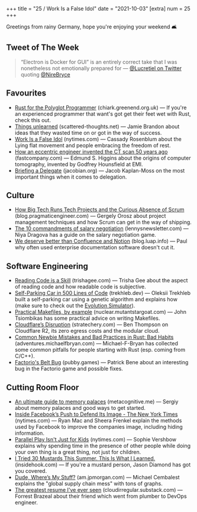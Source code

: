 +++
title = "25 / Work Is a False Idol"
date = "2021-10-03"
[extra]
num = 25
+++

Greetings from rainy Germany, hope you're enjoying your weekend 🛋

## Tweet of The Week
> “Electron is Docker for GUI” is an entirely correct take that I was nonetheless not emotionally prepared for
> — [@Lucretiel on Twitter](https://twitter.com/Lucretiel/status/1443795077642530817) quoting [@NireBryce](https://twitter.com/NireBryce/status/1443775649878102022)

## Favourites
* [Rust for the Polyglot Programmer](https://www.chiark.greenend.org.uk/~ianmdlvl/rust-polyglot/intro.html) (chiark.greenend.org.uk) — If you're an experienced programmer that want's got get their feet wet with Rust, check this out.
* [Things unlearned](https://scattered-thoughts.net/writing/things-unlearned/) (scattered-thoughts.net) — Jamie Brandon about ideas that they wasted time on or got in the way of success.
* [Work Is a False Idol](https://www.nytimes.com/2021/08/22/opinion/lying-flat-work-rest.html) (nytimes.com) — Cassady Rosenblum about the Lying flat movement and people embracing the freedom of rest.
* [How an eccentric engineer invented the CT scan 50 years ago](https://www.fastcompany.com/90682224/beatles-engineer-ct-scan-invention-50-anniversary) (fastcompany.com) — Edmund S. Higgins about the origins of computer tomography, invented by Godfrey Hounsfield at EMI.
* [Briefing a Delegate](https://jacobian.org/2021/sep/27/briefing-a-delegate/) (jacobian.org) — Jacob Kaplan-Moss on the most important things when it comes to delegation.

## Culture
* [How Big Tech Runs Tech Projects and the Curious Absence of Scrum](https://blog.pragmaticengineer.com/project-management-at-big-tech/) (blog.pragmaticengineer.com) — Gergely Orosz about project management techniques and how Scrum can get in the way of shipping.
* [The 10 commandments of salary negotiation](https://www.lennysnewsletter.com/p/negotiating-comp) (lennysnewsletter.com) — Niya Dragova has a guide on the salary negotiation game.
* [We deserve better than Confluence and Notion](https://blog.luap.info/we-deserve-better-than-confluence-and-notion.html) (blog.luap.info) — Paul why often used enterprise documentation software doesn't cut it.

## Software Engineering
* [Reading Code is a Skill](https://trishagee.com/2020/09/07/reading-code-is-a-skill/) (trishagee.com) — Trisha Gee about the aspect of reading code and how readable code is subjective.
* [Self-Parking Car in 500 Lines of Code](https://trekhleb.dev/blog/2021/self-parking-car-evolution/) (trekhleb.dev) — Oleksii Trekhleb built a self-parking car using a genetic algorithm and explains how (make sure to check out the [Evolution Simulator](https://trekhleb.dev/self-parking-car-evolution/)).
* [Practical Makefiles, by example](http://nuclear.mutantstargoat.com/articles/make/) (nuclear.mutantstargoat.com) — John Tsiombikas has some practical advice on writing Makefiles.
* [Cloudflare’s Disruption](https://stratechery.com/2021/cloudflares-disruption) (stratechery.com) — Ben Thompson on Cloudflare R2, its zero egress costs and the modular cloud.
* [Common Newbie Mistakes and Bad Practices in Rust: Bad Habits](https://adventures.michaelfbryan.com/posts/rust-best-practices/bad-habits) (adventures.michaelfbryan.com) — Michael-F-Bryan has collected some common pitfalls for people starting with Rust (esp. coming from C/C++).
* [Factorio's Belt Bug](http://pubby.games/factorio.html) (pubby.games) — Patrick Bene about an interesting bug in the Factorio game and possible fixes.

## Cutting Room Floor
* [An ultimate guide to memory palaces](https://metacognitive.me/memory-palace/) (metacognitive.me) — Sergiy about memory palaces and good ways to get started.
* [Inside Facebook’s Push to Defend Its Image - The New York Times](https://www.nytimes.com/2021/09/21/technology/zuckerberg-facebook-project-amplify.html) (nytimes.com) — Ryan Mac and Sheera Frenkel explain the methods used by Facebook to improve the companies image, including hiding information.
* [Parallel Play Isn't Just for Kids](https://www.nytimes.com/2021/09/24/well/live/parallel-play-for-adults.html) (nytimes.com) — Sophie Vershbow explains why spending time in the presence of other people while doing your own thing is a great thing, not just for children.
* [I Tried 30 Mustards This Summer. This Is What I Learned.](https://www.insidehook.com/article/food-and-drink/30-best-mustards-tried-summer) (insidehook.com) — If you're a mustard person, Jason Diamond has got you covered.
* [Dude, Where’s My Stuff?](https://am.jpmorgan.com/us/en/asset-management/institutional/insights/market-insights/eye-on-the-market/dude-where-is-my-stuff/) (am.jpmorgan.com) — Michael Cembalest explains the "global supply chain mess" with tons of graphs.
* [The greatest resume I've ever seen](https://cloudirregular.substack.com/p/the-greatest-resume-ive-ever-seen)  (cloudirregular.substack.com) — Forrest Brazeal about their friend which went from plumber to DevOps engineer.